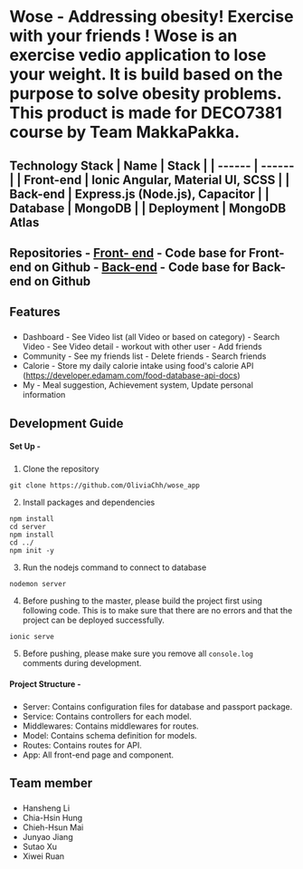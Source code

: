# Wose - Addressing obesity! Exercise with your friends ! Wose is an exercise vedio application to lose your weight. It is build based on the purpose to solve obesity problems. This product is made for DECO7381 course by Team MakkaPakka.

## Technology Stack | Name | Stack | | ------ | ------ | | Front-end | Ionic Angular, Material UI, SCSS | | Back-end | Express.js (Node.js), Capacitor | | Database | MongoDB | | Deployment | MongoDB Atlas

## Repositories - [Front- end](https://github.com/OliviaChh/wose_app/tree/main/src/app) - Code base for Front-end on Github - [Back-end](https://github.com/OliviaChh/wose_app/tree/main/server) - Code base for Back-end on Github

## Features
### 
* Dashboard - See Video list (all Video or based on category) - Search Video - See Video detail - workout with other user - Add friends
* Community - See my friends list - Delete friends - Search friends
* Calorie - Store my daily calorie intake using food's calorie API (https://developer.edamam.com/food-database-api-docs)
* My - Meal suggestion, Achievement system, Update personal information

## Development Guide
#### Set Up -
###
1. Clone the repository 
```
git clone https://github.com/OliviaChh/wose_app
```
2. Install packages and dependencies
```
npm install
cd server
npm install
cd ../
npm init -y
```
3. Run the nodejs command to connect to database
```
nodemon server
``` 
4. Before pushing to the master, please build the project first using following code. This is to make sure that there are no errors and that the project can be deployed successfully. 
```
ionic serve
```
5. Before pushing, please make sure you remove all `console.log` comments during development. 

#### Project Structure - 
###
* Server: Contains configuration files for database and passport package.
* Service: Contains controllers for each model.
* Middlewares: Contains middlewares for routes.
* Model: Contains schema definition for models.
* Routes: Contains routes for API.
* App: All front-end page and component.


## Team member
###
* Hansheng Li
* Chia-Hsin Hung
* Chieh-Hsun Mai
* Junyao Jiang
* Sutao Xu
* Xiwei Ruan

